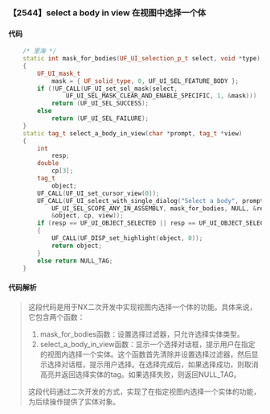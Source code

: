 ### 【2544】select a body in view 在视图中选择一个体

#### 代码

```cpp
    /* 里海 */  
    static int mask_for_bodies(UF_UI_selection_p_t select, void *type)  
    {  
        UF_UI_mask_t  
            mask = { UF_solid_type, 0, UF_UI_SEL_FEATURE_BODY };  
        if (!UF_CALL(UF_UI_set_sel_mask(select,  
                UF_UI_SEL_MASK_CLEAR_AND_ENABLE_SPECIFIC, 1, &mask)))  
            return (UF_UI_SEL_SUCCESS);  
        else  
            return (UF_UI_SEL_FAILURE);  
    }  
    static tag_t select_a_body_in_view(char *prompt, tag_t *view)  
    {  
        int  
            resp;  
        double  
            cp[3];  
        tag_t  
            object;  
        UF_CALL(UF_UI_set_cursor_view(0));  
        UF_CALL(UF_UI_select_with_single_dialog("Select a body", prompt,  
            UF_UI_SEL_SCOPE_ANY_IN_ASSEMBLY, mask_for_bodies, NULL, &resp,  
            &object, cp, view));  
        if (resp == UF_UI_OBJECT_SELECTED || resp == UF_UI_OBJECT_SELECTED_BY_NAME)  
        {  
            UF_CALL(UF_DISP_set_highlight(object, 0));  
            return object;  
        }  
        else return NULL_TAG;  
    }

```

#### 代码解析

> 这段代码是用于NX二次开发中实现视图内选择一个体的功能。具体来说，它包含两个函数：
>
> 1. mask_for_bodies函数：设置选择过滤器，只允许选择实体类型。
> 2. select_a_body_in_view函数：显示一个选择对话框，提示用户在指定的视图内选择一个实体。这个函数首先清除并设置选择过滤器，然后显示选择对话框，提示用户选择。在选择完成后，如果选择成功，则取消高亮并返回选择实体的tag。如果选择失败，则返回NULL_TAG。
>
> 这段代码通过二次开发的方式，实现了在指定视图内选择一个实体的功能，为后续操作提供了实体对象。
>

